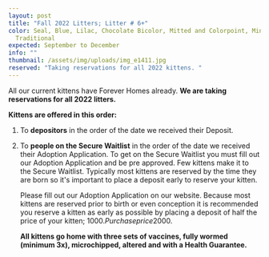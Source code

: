 ```yaml
---
layout: post
title: "Fall 2022 Litters; Litter # 6+"
color: Seal, Blue, Lilac, Chocolate Bicolor, Mitted and Colorpoint, Mink and
  Traditional
expected: September to December
info: ""
thumbnail: /assets/img/uploads/img_e1411.jpg
reserved: "Taking reservations for all 2022 kittens. "
---
```

All our current kittens have Forever Homes already. **We are taking reservations for all 2022 litters.** 

**Kittens are offered in this order:** 

1. To **depositors** in the order of the date we received their Deposit. 
2. To **people on the Secure Waitlist** in the order of the date we received their Adoption Application. To get on the Secure Waitlist you must fill out our Adoption Application and be pre approved. Few kittens make it to the Secure Waitlist.  Typically most kittens are reserved by the time they are born so it's important to place a deposit early to reserve your kitten.

   Please fill out our Adoption Application on our website. Because most kittens are reserved prior to birth or even conception it is recommended you reserve a kitten  as early as possible by placing a deposit of half the price of your kitten; 1000$. Purchase price 2000$. 

   **All kittens go home with three sets of vaccines, fully wormed (minimum 3x), microchipped, altered and with a Health Guarantee.**